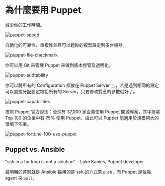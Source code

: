 # 為什麼要用 Puppet

減少你的工作時間。

![puppet-speed](/assets/images/puppet-speed.png)

自動化的可靠性、重複性並且可以輕鬆的複製設定到多台機器。

![puppet-file-checkmark](/assets/images/puppet-file-checkmark.png)

你可以用 Git 來管理 Puppet 來做到版本控管及透明化。

![puppet-audtability](/assets/images/puppet-audtability.png)


你可以將所有的 Configuration 都放在 Puppet Server 上，若是遇到相同的設定可以直接分配設定檔給所有的 Server，只要修改對應的參數就好了。

![puppet-capabilities](/assets/images/capabilities.png)

按照 Puppet 官方說法：全球有 37,000 家企業使用 Puppet 開源專案，其中財星 Top 100 的企業中有 75% 使用 Puppet，由此可以 Puppet 能適用於規模夠大的環境下佈署。 

![puppet-fortune-100-use-puppet](/assets/images/fortune-100-use-puppet.png)


## Puppet vs. Ansible

"ssh in a for loop is not a solution" – Luke Kanies, Puppet developer

最明顯的差別就是 Ansible 採用的是 ssh 的方式來 `push`，而 Puppet 是依靠 agent 來 `pull`。

